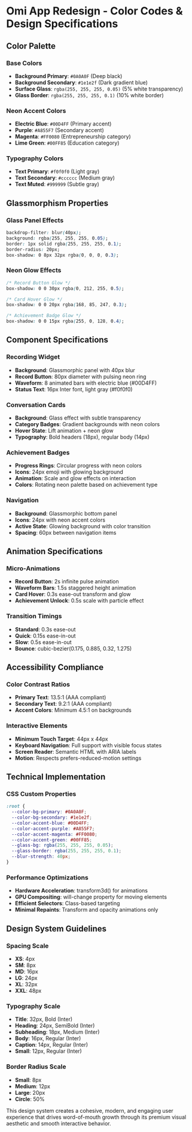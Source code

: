 # Omi App Redesign - Color Codes & Design Specifications

## Color Palette

### Base Colors
- **Background Primary**: `#0A0A0F` (Deep black)
- **Background Secondary**: `#1e1e2f` (Dark gradient blue)
- **Surface Glass**: `rgba(255, 255, 255, 0.05)` (5% white transparency)
- **Glass Border**: `rgba(255, 255, 255, 0.1)` (10% white border)

### Neon Accent Colors
- **Electric Blue**: `#00D4FF` (Primary accent)
- **Purple**: `#A855F7` (Secondary accent)
- **Magenta**: `#FF0080` (Entrepreneurship category)
- **Lime Green**: `#00FF85` (Education category)

### Typography Colors
- **Text Primary**: `#f0f0f0` (Light gray)
- **Text Secondary**: `#cccccc` (Medium gray)
- **Text Muted**: `#999999` (Subtle gray)

## Glassmorphism Properties

### Glass Panel Effects
```css
backdrop-filter: blur(40px);
background: rgba(255, 255, 255, 0.05);
border: 1px solid rgba(255, 255, 255, 0.1);
border-radius: 20px;
box-shadow: 0 8px 32px rgba(0, 0, 0, 0.3);
```

### Neon Glow Effects
```css
/* Record Button Glow */
box-shadow: 0 0 30px rgba(0, 212, 255, 0.5);

/* Card Hover Glow */
box-shadow: 0 0 20px rgba(168, 85, 247, 0.3);

/* Achievement Badge Glow */
box-shadow: 0 0 15px rgba(255, 0, 128, 0.4);
```

## Component Specifications

### Recording Widget
- **Background**: Glassmorphic panel with 40px blur
- **Record Button**: 80px diameter with pulsing neon ring
- **Waveform**: 8 animated bars with electric blue (#00D4FF)
- **Status Text**: 16px Inter font, light gray (#f0f0f0)

### Conversation Cards
- **Background**: Glass effect with subtle transparency
- **Category Badges**: Gradient backgrounds with neon colors
- **Hover State**: Lift animation + neon glow
- **Typography**: Bold headers (18px), regular body (14px)

### Achievement Badges
- **Progress Rings**: Circular progress with neon colors
- **Icons**: 24px emoji with glowing background
- **Animation**: Scale and glow effects on interaction
- **Colors**: Rotating neon palette based on achievement type

### Navigation
- **Background**: Glassmorphic bottom panel
- **Icons**: 24px with neon accent colors
- **Active State**: Glowing background with color transition
- **Spacing**: 60px between navigation items

## Animation Specifications

### Micro-Animations
- **Record Button**: 2s infinite pulse animation
- **Waveform Bars**: 1.5s staggered height animation
- **Card Hover**: 0.3s ease-out transform and glow
- **Achievement Unlock**: 0.5s scale with particle effect

### Transition Timings
- **Standard**: 0.3s ease-out
- **Quick**: 0.15s ease-in-out
- **Slow**: 0.5s ease-in-out
- **Bounce**: cubic-bezier(0.175, 0.885, 0.32, 1.275)

## Accessibility Compliance

### Color Contrast Ratios
- **Primary Text**: 13.5:1 (AAA compliant)
- **Secondary Text**: 9.2:1 (AAA compliant)
- **Accent Colors**: Minimum 4.5:1 on backgrounds

### Interactive Elements
- **Minimum Touch Target**: 44px x 44px
- **Keyboard Navigation**: Full support with visible focus states
- **Screen Reader**: Semantic HTML with ARIA labels
- **Motion**: Respects prefers-reduced-motion settings

## Technical Implementation

### CSS Custom Properties
```css
:root {
  --color-bg-primary: #0A0A0F;
  --color-bg-secondary: #1e1e2f;
  --color-accent-blue: #00D4FF;
  --color-accent-purple: #A855F7;
  --color-accent-magenta: #FF0080;
  --color-accent-green: #00FF85;
  --glass-bg: rgba(255, 255, 255, 0.05);
  --glass-border: rgba(255, 255, 255, 0.1);
  --blur-strength: 40px;
}
```

### Performance Optimizations
- **Hardware Acceleration**: transform3d() for animations
- **GPU Compositing**: will-change property for moving elements
- **Efficient Selectors**: Class-based targeting
- **Minimal Repaints**: Transform and opacity animations only

## Design System Guidelines

### Spacing Scale
- **XS**: 4px
- **SM**: 8px
- **MD**: 16px
- **LG**: 24px
- **XL**: 32px
- **XXL**: 48px

### Typography Scale
- **Title**: 32px, Bold (Inter)
- **Heading**: 24px, SemiBold (Inter)
- **Subheading**: 18px, Medium (Inter)
- **Body**: 16px, Regular (Inter)
- **Caption**: 14px, Regular (Inter)
- **Small**: 12px, Regular (Inter)

### Border Radius Scale
- **Small**: 8px
- **Medium**: 12px
- **Large**: 20px
- **Circle**: 50%

This design system creates a cohesive, modern, and engaging user experience that drives word-of-mouth growth through its premium visual aesthetic and smooth interactive behavior.